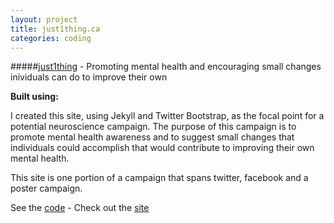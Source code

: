 ```yaml
---
layout: project
title: just1thing.ca
categories: coding
---
```


#####[just1thing](http://www.just1thing.ca) - Promoting mental health and encouraging small changes inividuals can do to improve their own

<p><strong>Built using:</strong>&nbsp;&nbsp;<span title="Twitte Bootstrap" class="pict-twitter-2 icon-2x"> </span>&nbsp;<span title="JavaScript" class="pict-prog-js02 icon-2x"> </span>&nbsp;<span title="jquery" class="pict-prog-jquery icon-2x"> </span>&nbsp;<span title="HTML5" class="pict-html5-01 icon-2x"> </span>&nbsp;<span title="CSS3" class="pict-css3-01 icon-2x"> </span></p>

I created this site, using Jekyll and Twitter Bootstrap, as the focal point for a potential neuroscience campaign. The purpose of this campaign is to promote mental health awareness and to suggest small changes that individuals could accomplish that would contribute to improving their own mental health.

<!-- abridge -->

This site is one portion of a campaign that spans twitter, facebook and a poster campaign.

See the [code](https://github.com/mgingras/just1thing) - Check out the [site](http://www.just1thing.ca)